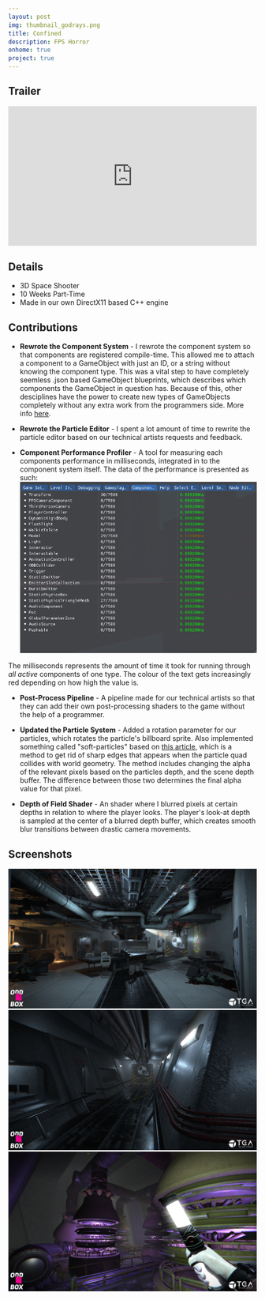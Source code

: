 ```yaml
---
layout: post
img: thumbnail_godrays.png
title: Confined
description: FPS Horror
onhome: true
project: true
---
```

## Trailer
<style>.embed-container { position: relative; padding-bottom: 56.25%; height: 0; overflow: hidden; max-width: 100%; } .embed-container iframe, .embed-container object, .embed-container embed { position: absolute; top: 0; left: 0; width: 100%; height: 100%; }</style><div class='embed-container'><iframe src='https://www.youtube.com/embed/tDxg2ky3iww' frameborder='0' allowfullscreen></iframe></div>

## Details
- 3D Space Shooter
- 10 Weeks Part-Time
- Made in our own DirectX11 based C++ engine

## Contributions
- **Rewrote the Component System** - I rewrote the component system so that components are registered compile-time. This allowed me to attach a component to a GameObject with just an ID, or a string without knowing the component type. This was a vital step to have completely seemless .json based GameObject blueprints, which describes which components the GameObject in question has. Because of this, other desciplines have the power to create new types of GameObjects completely without any extra work from the programmers side. More info [here](https://www.andreaswinthersorman.com/Component-System/).

- **Rewrote the Particle Editor** - I spent a lot amount of time to rewrite the particle editor based on our technical artists requests and feedback.

- **Component Performance Profiler** - A tool for measuring each components performance in milliseconds, integrated in to the component system itself. The data of the performance is presented as such:
![](../assets/img/component_performance.png)

The milliseconds represents the amount of time it took for running through _all active_ components of one type. The colour of the text gets increasingly red depending on how high the value is.

- **Post-Process Pipeline** - A pipeline made for our technical artists so that they can add their own post-processing shaders to the game without the help of a programmer.

- **Updated the Particle System** - Added a rotation parameter for our particles, which rotates the particle's billboard sprite. Also implemented something called "soft-particles" based on [this article](http://blog.wolfire.com/2010/04/Soft-Particles), which is a method to get rid of sharp edges that appears when the particle quad collides with world geometry. The method includes changing the alpha of the relevant pixels based on the particles depth, and the scene depth buffer. The difference between those two determines the final alpha value for that pixel. 

- **Depth of Field Shader** - An shader where I blurred pixels at certain depths in relation to where the player looks. The player's look-at depth is sampled at the center of a blurred depth buffer, which creates smooth blur transitions between drastic camera movements.

## Screenshots
![](../assets/img/confined_01.png)
![](../assets/img/confined_02.png)
![](../assets/img/confined_03.png)

